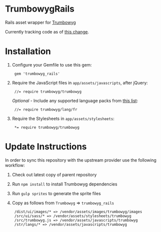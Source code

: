 TrumbowygRails
==============

Rails asset wrapper for [Trumbowyg](https://github.com/Alex-D/Trumbowyg)

Currently tracking code as of [this change](https://github.com/Alex-D/Trumbowyg/tree/e6cdc17a8c3ee341e724153ecb3da2bd9c845060).

Installation
============

1. Configure your Gemfile to use this gem:

        gem 'trumbowyg_rails'


2. Require the JavaScript files in `app/assets/javascripts`, after jQuery:

        //= require trumbowyg/trumbowyg

   *Optional* - Include any supported language packs from [this list](https://github.com/TikiTDO/trumbowyg_rails/tree/master/vendor/assets/javascripts/trumbowyg/langs):

        //= require trumbowyg/lang/fr

3. Require the Stylesheets in `app/assets/stylesheets`:

        *= require trumbowyg/trumbowyg

Update Instructions
===================

In order to sync this repository with the upstream provider use the following workflow:

1. Check out latest copy of parent repository
2. Run `npm install` to install Trumbowyg dependencies
3. Run `gulp sprites` to generate the sprite files
4. Copy as follows from `Trumbowyg` => `trumbowyg_rails`

        /dist/ui/images/* => /vendor/assets/images/trumbowyg/images
        /src/ui/sass/* => /vendor/assets/stylesheets/trumbowyg
        /src/trumbowyg.js => /vendor/assets/javascripts/trumbowyg
        /str/langs/* => /vendor/assets/javascripts/trumbowyg
